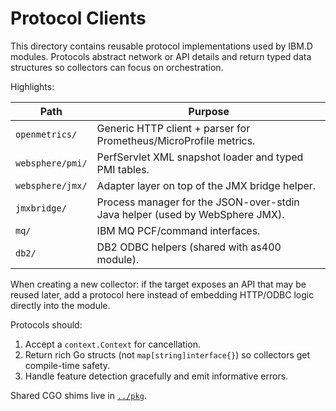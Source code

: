 # Protocol Clients

This directory contains reusable protocol implementations used by IBM.D modules. Protocols abstract network or API details and return typed data structures so collectors can focus on orchestration.

Highlights:

| Path | Purpose |
|------|---------|
| `openmetrics/` | Generic HTTP client + parser for Prometheus/MicroProfile metrics. |
| `websphere/pmi/` | PerfServlet XML snapshot loader and typed PMI tables. |
| `websphere/jmx/` | Adapter layer on top of the JMX bridge helper. |
| `jmxbridge/` | Process manager for the JSON-over-stdin Java helper (used by WebSphere JMX). |
| `mq/` | IBM MQ PCF/command interfaces. |
| `db2/` | DB2 ODBC helpers (shared with as400 module). |

When creating a new collector: if the target exposes an API that may be reused later, add a protocol here instead of embedding HTTP/ODBC logic directly into the module.

Protocols should:

1. Accept a `context.Context` for cancellation.
2. Return rich Go structs (not `map[string]interface{}`) so collectors get compile-time safety.
3. Handle feature detection gracefully and emit informative errors.

Shared CGO shims live in [`../pkg`](../pkg/README.md).
